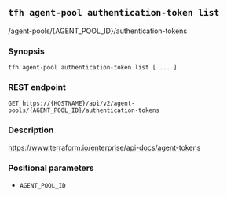 ## `tfh agent-pool authentication-token list`

/agent-pools/{AGENT_POOL_ID}/authentication-tokens

### Synopsis

    tfh agent-pool authentication-token list [ ... ]

### REST endpoint

    GET https://{HOSTNAME}/api/v2/agent-pools/{AGENT_POOL_ID}/authentication-tokens

### Description

https://www.terraform.io/enterprise/api-docs/agent-tokens

### Positional parameters

* `AGENT_POOL_ID`


